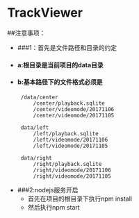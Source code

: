 # TrackViewer
##注意事项：
+ ###1：首先是文件路径和目录的约定
 + #### a:根目录是当前项目的data目录
 + #### b:基本路径下的文件格式必须是
        /data/center
            /center/playback.sqlite
            /center/videomode/20171106
            /center/videomode/20171105

        data/left
            /left/playback.sqlite
            /left/videomode/20171106
            /left/videomode/20171105

        data/right
            /right/playback.sqlite
            /right/videomode/20171106
            /right/videomode/20171105
+ ###2:nodejs服务开启
    + 首先在项目的根目录下执行npm install
    + 然后执行npm start